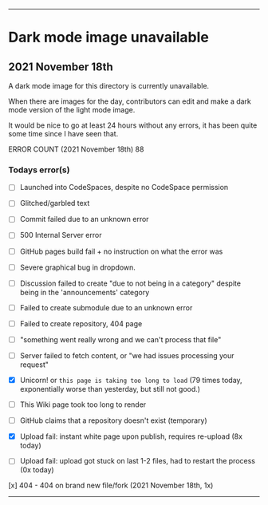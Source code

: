 
***

# Dark mode image unavailable

## 2021 November 18th

A dark mode image for this directory is currently unavailable.

When there are images for the day, contributors can edit and make a dark mode version of the light mode image.

It would be nice to go at least 24 hours without any errors, it has been quite some time since I have seen that.

ERROR COUNT (2021 November 18th) 88

### Todays error(s)

- [ ] Launched into CodeSpaces, despite no CodeSpace permission

- [ ] Glitched/garbled text

- [ ] Commit failed due to an unknown error

- [ ] 500 Internal Server error <!-- 2021 October 25th !-->

- [ ] GitHub pages build fail + no instruction on what the error was

- [ ] Severe graphical bug in dropdown.

- [ ] Discussion failed to create "due to not being in a category" despite being in the 'announcements' category

- [ ] Failed to create submodule due to an unknown error

- [ ] Failed to create repository, 404 page

- [ ] "something went really wrong and we can't process that file"

- [ ] Server failed to fetch content, or "we had issues processing your request"

- [x] Unicorn! or `this page is taking too long to load` (79 times today, exponentially worse than yesterday, but still not good.) <!-- my account has too many variables to calculate when constantly refreshing, although this is the first time it has done it on my profile page. !-->

- [ ] This Wiki page took too long to render

- [ ] GitHub claims that a repository doesn't exist (temporary)

- [x] Upload fail: instant white page upon publish, requires re-upload (8x today)

- [ ] Upload fail: upload got stuck on last 1-2 files, had to restart the process (0x today)

[x] 404 - 404 on brand new file/fork (2021 November 18th, 1x)

<!--
~~- [)x(] Unique find: 404 page for a link that should honestly go to the mobile version of GitHub (m.github.com should NOT be a GitHub pages shortcut)~~ <!-- Obsolete, will not need to be mentioned again !-->

***

